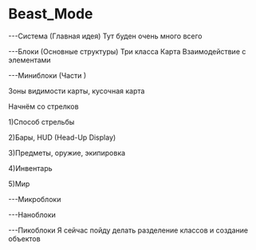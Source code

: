 # Beast_Mode
---Система (Главная идея)
Тут буден очень много всего

---Блоки (Основные структуры)
Три класса
Карта
Взаимодействие с элементами

---Миниблоки (Части )

Зоны видимости карты, кусочная карта

Начнём со стрелков

1)Способ стрельбы

2)Бары, HUD (Head-Up Display)

3)Предметы, оружие, экипировка

4)Инвентарь

5)Мир



---Микроблоки


---Наноблоки


---Пикоблоки
Я сейчас пойду делать разделение классов и создание объектов


